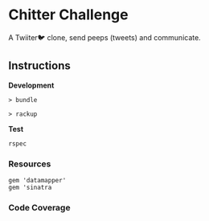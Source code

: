 Chitter Challenge
=================

A Twiiter🐦 clone, send peeps (tweets) and communicate. 

## Instructions

**Development**

```
> bundle

> rackup

```
**Test**

```
rspec
```

### Resources

```
gem 'datamapper'
gem 'sinatra
```

### Code Coverage
